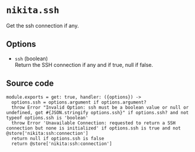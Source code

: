 
# `nikita.ssh`

Get the ssh connection if any.

## Options

* `ssh` (boolean)   
  Return the SSH connection if any and if true, null if false.

## Source code

    module.exports = get: true, handler: ({options}) ->
      options.ssh = options.argument if options.argument?
      throw Error "Invalid Option: ssh must be a boolean value or null or undefined, got #{JSON.stringify options.ssh}" if options.ssh? and not typeof options.ssh is 'boolean'
      throw Error 'Unavailable Connection: requested to return a SSH connection but none is initialized' if options.ssh is true and not @store['nikita:ssh:connection']
      return null if options.ssh is false
      return @store['nikita:ssh:connection']
